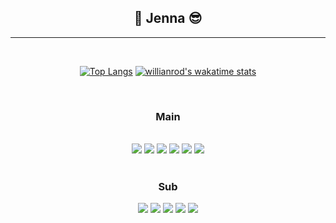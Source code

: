 <div align="center">

## 🐥 Jenna 😎

---

<!--
**dev-ming/dev-ming** is a ✨ _special_ ✨ repository because its `README.md` (this file) appears on your GitHub profile.

Here are some ideas to get you started:

- 🔭 I’m currently working on ...
- 🌱 I’m currently learning ...
- 👯 I’m looking to collaborate on ...
- 🤔 I’m looking for help with ...
- 💬 Ask me about ...
- 📫 How to reach me: ...
- 😄 Pronouns: ...
- ⚡ Fun fact: ...
-->
<br/>

[![Top Langs](https://github-readme-stats.vercel.app/api/top-langs/?username=dev-ming&layout=compact&theme=radical)](https://github.com/dev-ming/github-readme-stats)
[![willianrod's wakatime stats](https://github-readme-stats.vercel.app/api/wakatime?username=dev-ming)](https://github.com/anuraghazra/github-readme-stats)

<br/>

### Main

<br/>

<img src="https://img.shields.io/badge/unity-FFFFFF?style=flat-square&logo=unity&logoColor=black">

<img src="https://img.shields.io/badge/JavaScript-F7DF1E?style=flat-square&logo=javascript&logoColor=black">

<img src="https://img.shields.io/badge/C%23-239120?style=flat-square&logo=csharp&logoColor=white">

<img src="https://img.shields.io/badge/HTML5-E34F26?style=flat-square&logo=html5&logoColor=white">

<img src="https://img.shields.io/badge/CSS-1572B6?style=flat-square&logo=CSS3&logoColor=white">

<img src="https://img.shields.io/badge/Node.js-339933?style=flat-square&logo=node.js&logoColor=white">

<br/>
<br/>

### Sub

<img src="https://img.shields.io/badge/C-A8B9CC?style=flat-square&logo=C&logoColor=black">

<img src="https://img.shields.io/badge/Python-3776AB?style=flat-square&logo=Python&logoColor=white">

<img src="https://img.shields.io/badge/React-61DAFB?style=flat-square&logo=react&logoColor=black">

<img src="https://img.shields.io/badge/MongoDB-47A248?style=flat-square&logo=mongodb&logoColor=white">

<img src="https://img.shields.io/badge/Vue.js-4FC08D?style=flat-square&logo=vue.js&logoColor=white">

</div>
